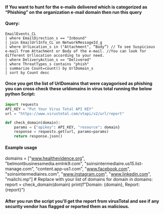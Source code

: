 #### If You want to hunt for the e-mails delivered which is categorized as “Phishing” on the organization e-mail domain then run this query
#### Query:
```KQL
EmailEvents_CL
| where EmailDirection_s == "Inbound"
| join EmailUrlInfo_CL on NetworkMessageId_g
| where UrlLocation_s in ("Attachment", “Body”) // To see Suspicious e-mail from Attachment or Body of the e-mail. //You can look for different Urllocation according to your need.
| where DeliveryAction_s == "Delivered"
| where ThreatTypes_s contains "phish"
| summarize Count=count() by UrlDomain_s
| sort by Count desc
```
#### Once you get the list of UrlDomains that were cayagorised as phishing you can cross check these urldomains in virus total running the below python Script:
```PYTHON
import requests
API_KEY = "Put Your Virus Total API KEY"  
url = "https://www.virustotal.com/vtapi/v2/url/report"

def check_domain(domain):
    params = {"apikey": API_KEY, "resource": domain}
    response = requests.get(url, params=params)
    return response.json()
```
#### Example usage
domains = ["www.healthevidence.org", "belmontbusinessmedia.emlnk9.com", "soinsintermediaire.us15.list-manage.com", "content.app-us1.com", "www.facebook.com", "soinsintermediaires.com", "www.instagram.com", "www.linkedin.com", "mailchi.mp"] # Replace with your list of domains
for domain in domains:
    report = check_domain(domain)
    print(f"Domain: {domain}, Report: {report}")


#### After you run the script you'll get the report from virusTotal and see if any security vendor has flagged or reported them as malicious. 
